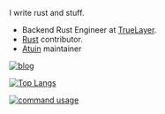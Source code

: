 I write rust and stuff.

* Backend Rust Engineer at [TrueLayer](https://truelayer.com/).
* [Rust](https://www.rust-lang.org/) contributor.
* [Atuin](https://atuin.sh) maintainer

[![blog](https://img.shields.io/static/v1?label=blog&message=conradludgate.com&color=informational&style=for-the-badge)](https://conradludgate.com)

[![Top Langs](https://github-readme-stats.vercel.app/api/top-langs/?username=conradludgate&layout=compact)](https://github.com/anuraghazra/github-readme-stats)

[![command usage](https://api.atuin.sh/img/conradludgate?token=8670c40339e64ba1ef5d7429abfdce6e8752b08c)](https://atuin.sh)
